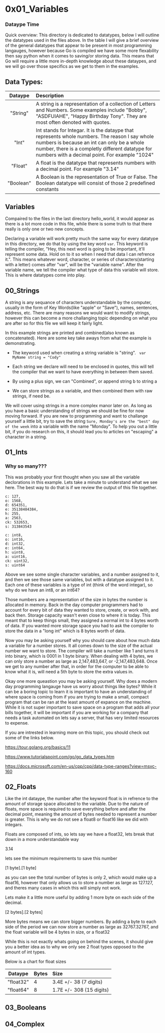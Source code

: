 # 0x01_Variables
### Dataype Time
Quick overview:
	This directory is dedicated to datatypes, below I will outline the datatypes used in the files above. In the table I will give a brief overview of the general datatypes that appear to be present in most programming langauges, however because Go is compiled we have some more flexability then say python when it comes to saving/or storing data. This means that Go will require a little more in-depth knowledge about these dataypes, and we will go over those specifics as we get to them in the examples.

## Data Types:

| Dataype   | Description |
| :-:       | :---        |
| "String"  | A string is a representation of a collection of Letters and Numbers. Some examples include "Bobby", "ASDFUIAHE", "Happy Birthday Tony". They are most often denoted with quotes. |
| "Int"     | Int stands for Integar. It is the dataype that represents whole	numbers. The reason I say whole numbers is because an int can only be a whole number, there is a completly different datatype for numbers with a decimal point. For example "1024" |   
| "Float"   | A float is the datatype that represents numbers with a decimal point. For example "3.14" |
| "Boolean" | A Boolean is the representation of True or False. The Boolean datatype will consist of those 2 predefined constants |

## Variables
Compaired to the files in the last directory hello_world, it would appear as there is a lot more code in this file, while there is some truth to that there really is only one or two new concepts.

Declaring a variable will work pretty much the same way for every datatype in this directory, we do that by using the key word ``` var ```. This keyword is telling the compiler, "Hey, this next word is going to be important, it'll represent some data. Hold on to it so when I need that data I can refrence it.". This means whatever word, character, or series of characters(starting with a letter) comes after "var", will be the "variable name". After the variable name, we tell the compiler what type of data this variable will store. This is where datatypes come into play.

## 00_Strings
A string is any sequance of characters understandable by the computer, usually in the form of Key Words(like "apple" or "Save"), names, sentences, address, etc. There are many reasons we would want to modify strings, however this can become a more challanging topic depending on what you are after so for this file we will keep it fairly light.

In this example strings are printed and combined(also known as concatenated). Here are some key take aways from what the example is demonstrating.

- The keyword used when creating a string variable is "string". ``` var MyName string = "Cody"```

- Each string we declare will need to be enclosed in quotes, this will tell the compiler that we want to have everything in between them saved.

- By using a plus sign, we can "Combined", or append string b to string a

- We can store strings as a variable, and then combined them with raw strings, if need be.

We will cover using strings in a more complex manor later on. As long as you have a basic understanding of strings we should be fine for now moving forward. If you are new to programming and want to challange yourself a little bit, try to save the string ``` Sure, Monday's are the "best" day of the week ``` into a variable with the name "Monday". To help you out a little bit, if you do research on this, it should lead you to articles on "escaping" a character in a string.

## 01_Ints

### **Why so many???**
This was probably your first thought when you saw all the variable declorations in this example. Lets take a minute to understand what we see here. The best way to do that is if we review the output of this file together.
```
c: 127,
o: 1568,
d: 654351,
e: 35138484384,
h: 255,
a: 2563,
ck: 532653,
s: 313843543

c: int8,
o: int16,
d: int32,
e: int64,
h: uint8,
a: uint16,
ck: uint32,
s: uint64
```

Above we see some single character variables, and a number assigned to it, and then we see those same variables, but with a datatype assigned to it. Each one of these variables is a type of int (think of the word integar), so why do we have an int8, or an int64?

Those numbers are a representation of the size in bytes the number is allocated in memory. Back in the day computer programmers had to account for every bit of data they wanted to store, create, or work with, and back then. Storage capacity wasn't even close to where it is today. This meant that to keep things small, they assigned a normal int to 4 bytes worth of data. If you wanted more storage space you had to ask the compiler to store the data in a "long int" which is 8 bytes worth of data.

Now you may be asking yourself why you should care about how much data a variable for a number stores. It all comes down to the size of the actual number we want to store. The compiler will take a number like 1 and turns it into binary, which is 0001 in 1 byte binary. When dealing with 4 bytes, we can only store a number as large as 2,147,483,647, or -2,147,483,648. Once we get to any number after that, in order for the computer to be able to know what it is, will need a 5th byte to store the extra values in.

Okay one more queastion you may be asking yourself. Why does a modern day programming langauge have us worry about things like bytes? While it can be a boring topic to learn it is important to have an understanding of where space is coming from if you are trying to make a small, compact program that can be ran at the least amount of expance on the machine. While it is not super important to save space on a program that adds all your bills together, it will be important if you are working for a company that needs a task automated on lets say a server, that has very limited resources to expense.

If you are intrested in learning more on this topic, you should check out some of the links below.

https://tour.golang.org/basics/11

https://www.tutorialspoint.com/go/go_data_types.htm

https://docs.microsoft.com/en-us/cpp/cpp/data-type-ranges?view=msvc-160  

## 02_Floats
Like the int dataype, the number after the keyword float is in refrence to the amount of storage space allocated to the variable. Due to the nature of floats, more space is required to save everything before and after the decimal point, meaning the amount of bytes needed to represent a number is greater. This is why we do not see a float8 or float16 like we did with integars.

Floats are composed of ints, so lets say we have a float32, lets break that down in a more understandable way

3.14

lets see the minimum requirements to save this number

[1 byte].[1 byte]

as you can see the total number of bytes is only 2, which would make up a float16, however that only allows us to store a number as large as 127.127, and theres many cases in which this will simply not work.

Lets make it a little more useful by adding 1 more byte on each side of the decimal.

[2 bytes].[2 bytes]

More bytes means we can store bigger numbers. By adding a byte to each side of the period we can now store a number as large as 32767.32767, and the float variable will be 4 bytes in size, or a float32

While this is not exactly whats going on behind the scenes, it should give you a better idea as to why we only see 2 float types opposed to the amount of int types.

Below is a chart for float sizes

| Dataype   | Bytes |            Size          |
| :-:       | :---  | :---                     |
| "float32" |   4   | 3.4E +/- 38 (7 digits)   |
| "float64" |   8   | 1.7E +/- 308 (15 digits) |

## 03_Booleans


## 04_Complex
